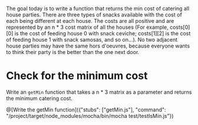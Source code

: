 The goal today is to write a function that returns the min cost of catering all house parties. There are three types of snacks available with the cost of each being different at each house. The costs are all positive and are represented by an n * 3 cost matrix of all the houses (For example, costs[0][0] is the cost of feeding house 0 with snack ceviche; costs[1][2] is the cost of feeding house 1 with snack samosas, and so on...). No two adjacent house parties may have the same hors d'oeuvres, because everyone wants to think their party is the better than the one next door.

# Check for the minimum cost

Write an `getMin` function that takes a n * 3 matrix as a parameter and returns the minimum catering cost.

@[Write the getMin function]({"stubs": ["getMin.js"], "command": "/project/target/node_modules/mocha/bin/mocha test/testIsMin.js"})
